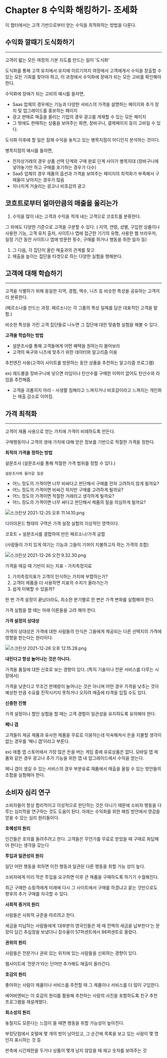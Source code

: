# Chapter 8 수익화 해킹하기- 조세화

이 챕터에서는 고객 기반으로부터 얻는 수익을 최적화하는 방법을 다룬다. 

## 수익화 깔때기 도식화하기

---

고객이 밟는 모든 여정의 기본 지도를 만드는 일이 ‘도식화’

도식화를 통해 고객 유치에서 유지에 이르기까지 여정에서 고객에게서 수익을 창출할 수 있는 모든 기회를 찾아야 하고, 이 과정에서 수익화에 장애가 되는 모든 고비를 확인해야 한다. 

수익화에 장애가 되는 고비의 예시를 들자면,  

- Saas 업체의 경우에는 기능과 다양한 서비스의 가격을 설명하는 페이지와 추가 장치 및 업그레이드를 홍보하는 페이지
- 광고 판매로 매출을 올리는 기업의 경우 광고를 게재할 수 있는 모든 페이지
- 그 밖에도 판매하는 상품을 보여주는 화면, 장바구니, 결제페이지 등이 고비일 수 있다.

도식화 이후에 할 일은 잠재 수익을 놓치고 있는 병목지점이 어디인지 분석하는 것이다.

병목지점의 예시를 들자면, 

- 전자상거래의 경우 상품 선택 단계와 구매 완료 단계 사이가 병목지대 (장바구니에 넣어놓기만 하고 구매를 포기하는 경우가 다수)
- SaaS 업체의 경우 제품의 옵션과 가격을 보여주는 페이지의 최적화가 부족해서 구매율이 낮아지는 경우가 많음
- 지나치게 거슬리는 광고나 비호감의 광고

## 코흐트로부터 얼마만큼의 매출을 올리는가

1. 수익을 많이 내는 고객과 수익을 적게 내는 고객으로 코호트를 분류한다.

그 외에도 다양한 기준으로 고객을 구분할 수 있다. ( 지역, 연령, 성별, 구입한 상품이나 사용한 기능, 고객 유치 출처, 사이트나 앱에 접근한 기기의 유형, 사용한 웹 브라우저, 일정 기간 동안 사이트나 앱에 방문한 횟수, 구매를 하거나 행동을 취한 일자 등)

1. 그 다음, 각 집단이 올린 매출과의 관계를 찾고
2. 매출을 높이는 집단을 타겟으로 하는 다양한 실험을 행해본다. 

## 고객에 대해 학습하기

---

고객을 식별하기 위해 동일한 지역, 경험, 액수, 니즈 등 비슷한 특성을 공유하는 고객끼리 분류한다. 

(페르소나를 만드는 과정. 페르소나는 각 그룹의 특성 일체를 담은 대표적인 고객을 말함.)  

비슷한 특성을 가진 고객 집단들로 나누면 그 집단에 대한 맞춤형 실험을 해볼 수 있다. 

**고객을 학습하는 방법**

- 설문조사를 통해 고객들에게 어떤 혜택을 원하는지 물어보라
- 고객의 욕구와 니즈에 맞추기 위한 데이터와 알고리즘 이용

추천엔진 사용(고객이 사이트를 방문하는 동안 상품을 추천하는 알고리즘 프로그램) 

ex) 레드불을 장바구니에 넣으면 라임이나 탄산수를 구매한 이력이 없어도 탄산수와 라임을 추천해줌.

- 고객을 괴롭히지 마라 - 사생활 침해라고 느껴지거나 비호감이라고 느껴지는 개인화는 매출 감소로 이어짐.

## 가격 최적화

---

고객이 제품 사용으로 얻는 가치에 가격이 비례하도록 만든다.

구매행동이나 고객의 생애 가치에 대해 얻은 정보를 기반으로 적절한 가격을 정한다.

**최적의 가격을 정하는 방법**

설문조사 (설문조사를 통해 적절한 가격 범위를 정할 수 있다.)

`설문조사에 들어갈 질문` 

- 어느 정도의 가격이면 너무 비싸다고 판단해서 구매를 전혀 고려하지 않게 될까요?
- 어느 정도의 가격이면 비싸긴 하지만 구매를 고려하게 될까요?
- 어느 정도의 가격이면 적절한 거래라고 생각하게 될까요?
- 어느 정도의 가격이면 너무 싸다고 판단해서 제품의 질을 의심하게 될까요?

![스크린샷 2021-12-25 오후 11.14.10.png](Chapter%208%20%E1%84%89%E1%85%AE%E1%84%8B%E1%85%B5%E1%86%A8%E1%84%92%E1%85%AA%20%E1%84%92%E1%85%A2%E1%84%8F%E1%85%B5%E1%86%BC%E1%84%92%E1%85%A1%E1%84%80%E1%85%B5-%20%E1%84%8C%E1%85%A9%E1%84%89%E1%85%A6%E1%84%92%E1%85%AA%209122a0e88a0b4cb5ba44481e5d92f7fe/%E1%84%89%E1%85%B3%E1%84%8F%E1%85%B3%E1%84%85%E1%85%B5%E1%86%AB%E1%84%89%E1%85%A3%E1%86%BA_2021-12-25_%E1%84%8B%E1%85%A9%E1%84%92%E1%85%AE_11.14.10.png)

다이아몬드 형태의 구역은 가격 설정 실험의 이상적인 영역이다.

코호트 + 설문조사를 결합하여 만든 페르소나/가격 궁합

(사람들이 가치 있게 여기는 기능과 그들이 기꺼이 지불하고자 하는 가격의 조합)

![스크린샷 2021-12-26 오전 9.32.30.png](Chapter%208%20%E1%84%89%E1%85%AE%E1%84%8B%E1%85%B5%E1%86%A8%E1%84%92%E1%85%AA%20%E1%84%92%E1%85%A2%E1%84%8F%E1%85%B5%E1%86%BC%E1%84%92%E1%85%A1%E1%84%80%E1%85%B5-%20%E1%84%8C%E1%85%A9%E1%84%89%E1%85%A6%E1%84%92%E1%85%AA%209122a0e88a0b4cb5ba44481e5d92f7fe/%E1%84%89%E1%85%B3%E1%84%8F%E1%85%B3%E1%84%85%E1%85%B5%E1%86%AB%E1%84%89%E1%85%A3%E1%86%BA_2021-12-26_%E1%84%8B%E1%85%A9%E1%84%8C%E1%85%A5%E1%86%AB_9.32.30.png)

가격을 매길 때 기반이 되는 지표 - 가치측정지료

1. 가치측정지표가 고객이 인식하는 가치에 부합하는가?
2. 고객이 제품을 더 사용하면 지표의 수치가 올라가는가
3. 쉽게 이해할 수 있을까?

한 번 가격 설정이 끝났더라도, 최소한 분기별로 한 변은 가격 변화를 실험해야 한다.

가격 실험을 할 때는 아래 이론들을 고려 해야 한다.

**가격 설정의 상대성**

가격의 상대성은 가격에 대한 사람들의 인식은 그들에게 제공되는 다른 선택지의 가격에 영향을 받는다는 원리이다. 

![스크린샷 2021-12-26 오후 12.15.28.png](Chapter%208%20%E1%84%89%E1%85%AE%E1%84%8B%E1%85%B5%E1%86%A8%E1%84%92%E1%85%AA%20%E1%84%92%E1%85%A2%E1%84%8F%E1%85%B5%E1%86%BC%E1%84%92%E1%85%A1%E1%84%80%E1%85%B5-%20%E1%84%8C%E1%85%A9%E1%84%89%E1%85%A6%E1%84%92%E1%85%AA%209122a0e88a0b4cb5ba44481e5d92f7fe/%E1%84%89%E1%85%B3%E1%84%8F%E1%85%B3%E1%84%85%E1%85%B5%E1%86%AB%E1%84%89%E1%85%A3%E1%86%BA_2021-12-26_%E1%84%8B%E1%85%A9%E1%84%92%E1%85%AE_12.15.28.png)

**내린다고 항상 늘어나는 것은 아니다.**

가격을 품질에 대한 신호로 보는 경향이 있다. (특히 기술이나 전문 서비스를 다루는 시장에서) 

가격을 낮춘다고 무조건 판매량이 늘어나는 것은 아니며 어떤 경우 가격을 낮추는 것이 예상한 만큼 수요를 진작시키지 못하거나 오히려 매출에 타격을 입힐 수도 있다. 

**신중한 진행**

가격 설정이나 할인 실험을 할 때는 고객 경험이 일관성을 유지하도록 유의해야 한다.

**페니 갭**

고객들이 제공 제품과 유사한 제품을 무료로 이용하는데 익숙해져서 돈을 지불할 생각이 없는 경우를 ‘페니 갭’이라고 부른다.

ex) 애플 앱 스토어에서 가장 많은 돈을 버는 게임 중에 유료상품은 없다. 모바일 앱 제품와 같은 경우 광고나 추가 기능을 위한 앱 내 업그레이드에서 수익을 얻는다.

페니 갭이 생길 수 있는 서비스의 경우 부분유료 재품에서 매출을 올릴 수 있는 방안들의 조합을 실험해야 한다. 

## 소비자 심리 연구

소비자들이 항상 합리적이고 이성적으로 판단하는 것은 아니기 때문에 소비자 행동을 다루는 심리학을 연구하는 것도 도움이 된다. 아래는 수익화를 위한 해킹 방안에서 영감을 얻을 수 있는 심리 원리들이다. 

**호혜성의 원리**

인간들은 호의를 돌려주려고 한다. 고객들은 무언가를 무료로 받았을 때 구매로 화답해야 한다는 생각을 갖는다

**투입과 일관성의 원리**

일단 어떤 행동을 취하면 이전 행동과 일관된 다른 행동을 취할 가능 성이 높다.

소비자에게 미리 작은 투입을 요구하면 이후 큰 제품을 구매하도록 하기기 수월해진다.

최근 구매한 쇼핑객에게 미래에 다시 그 사이트에서 구매를 하겠냐고 묻는 것만으로도 향후의 추가 구매를 자극할 수 있다.

**사회적 증거의 원리**

사람들은 사회적 규준을 따르려고 한다. 

세금을 미납하는 사람들에게 ‘대부분의 영국인들은 제 때 전액의 세금을 납부한다’는 문장이 담긴 추심장을 보냈더니 징수율이 57퍼센트에서 86퍼센트로 올랐다.

**권위의 원리**

사람들은 전문가나 권위 있는 위치에 있는 사람들을 신뢰하는 경향이 있다.

웹사이트에 ‘전문가’라는 단어만 추가해도 매출이 올라간다.

**호감의 원리**

좋아하는 사람이 제품이나 서비스를 추천할 때 그 제품이나 서비스를 더 많이 구입한다.

에어비엔비는 이 호감의 원리를 활용해 추천하는 사람의 사진을 포함하도록 친구 추천 프로그램을 재설계했다.

**희소성의 원리**

놓칠지도 모른다는 느낌이 들 때면 행동을 취할 가능성이 높아진다.

부킹닷컴에서 호텔에 몇 개의 방이 남아있고, 그 순간에 목록을 보고 있는 사람이 몇 명인지 표시하는 것 등

판촉에 시간제한을 두거나 상품이 몇개 남지 않았을 때 재고 숫자를 보여주는 것